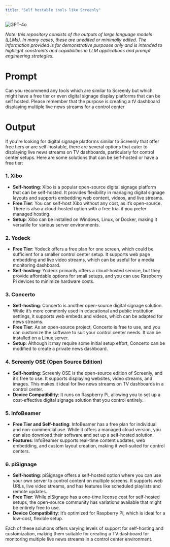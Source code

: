 ```yaml
---
title: "Self hostable tools like Screenly"
---
```

![GPT-4o](https://img.shields.io/badge/GPT--4o-3333FF?style=for-the-badge&logo=openai&logoColor=white)



*Note: this repository consists of the outputs of large language models (LLMs). In many cases, these are unedited or minimally edited. The information provided is for demonstrative purposes only and is intended to highlight constraints and capabilities in LLM applications and prompt engineering strategies.*


# Prompt

Can you recommend any tools which are similar to Screenly but which might have a free tier or even digital signage display platforms that can be self hosted. Please remember that the purpose is creating a tV dashboard displaying multiple live news streams for a control center 

# Output
If you're looking for digital signage platforms similar to Screenly that offer free tiers or are self-hostable, there are several options that cater to displaying live news streams on TV dashboards, particularly for control center setups. Here are some solutions that can be self-hosted or have a free tier:

### 1. **Xibo**
   - **Self-hosting**: Xibo is a popular open-source digital signage platform that can be self-hosted. It provides flexibility in managing digital signage layouts and supports embedding web content, videos, and live streams.
   - **Free Tier**: You can self-host Xibo without any cost, as it’s open-source. There is also a cloud-hosted option with a free trial if you prefer managed hosting.
   - **Setup**: Xibo can be installed on Windows, Linux, or Docker, making it versatile for various server environments.

### 2. **Yodeck**
   - **Free Tier**: Yodeck offers a free plan for one screen, which could be sufficient for a smaller control center setup. It supports web page embedding and live video streams, which can be useful for a media monitoring dashboard.
   - **Self-hosting**: Yodeck primarily offers a cloud-hosted service, but they provide affordable options for small setups, and you can use Raspberry Pi devices to minimize hardware costs.

### 3. **Concerto**
   - **Self-hosting**: Concerto is another open-source digital signage solution. While it’s more commonly used in educational and public institution settings, it supports web embeds and videos, which can be adapted for news streams.
   - **Free Tier**: As an open-source project, Concerto is free to use, and you can customize the software to suit your control center needs. It can be installed on a Linux server.
   - **Setup**: Although it may require some initial setup effort, Concerto can be modified to create a private news dashboard.

### 4. **Screenly OSE (Open Source Edition)**
   - **Self-hosting**: Screenly OSE is the open-source edition of Screenly, and it’s free to use. It supports displaying websites, video streams, and images. This makes it ideal for live news streams on TV dashboards in a control center.
   - **Device Compatibility**: It runs on Raspberry Pi, allowing you to set up a cost-effective digital signage solution that you control entirely.

### 5. **InfoBeamer**
   - **Free Tier and Self-hosting**: InfoBeamer has a free plan for individual and non-commercial use. While it offers a managed cloud version, you can also download their software and set up a self-hosted solution.
   - **Features**: InfoBeamer supports real-time content updates, web embedding, and custom layout creation, making it well-suited for control centers.

### 6. **piSignage**
   - **Self-hosting**: piSignage offers a self-hosted option where you can use your own server to control content on multiple screens. It supports web URLs, live video streams, and has features like scheduled playlists and remote updates.
   - **Free Tier**: While piSignage has a one-time license cost for self-hosted setups, the open-source community has variations available that might be entirely free to use.
   - **Device Compatibility**: It’s optimized for Raspberry Pi, which is ideal for a low-cost, flexible setup.

Each of these solutions offers varying levels of support for self-hosting and customization, making them suitable for creating a TV dashboard for monitoring multiple live news streams in a control center environment.
